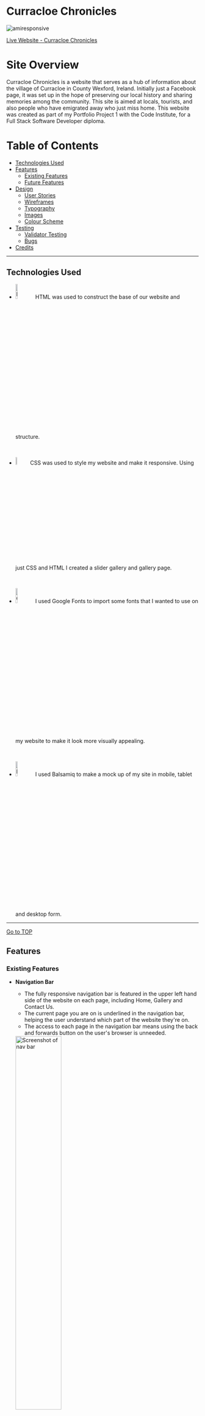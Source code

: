 # Curracloe Chronicles
![amiresponsive](./readme-images/responsive.png)

[Live Website - Curracloe Chronicles](https://gracemcken.github.io/PP1-CC/index.html "Live Website - Curracloe Chronicles")

# Site Overview
Curracloe Chronicles is a website that serves as a hub of information about the village of Curracloe in County Wexford, Ireland. Initially just a Facebook page, it was set up in the hope of preserving our local history and sharing memories among the community. This site is aimed at locals, tourists, and also people who have emigrated away who just miss home. This website was created as part of my Portfolio Project 1 with the Code Institute, for a Full Stack Software Developer diploma.
# Table of Contents
* [Technologies Used](#technologies-used)
* [Features](#features)
    * [Existing Features](#existing-features)
    * [Future Features](#future-features)
* [Design](#design) 
    * [User Stories](#user-stories)
    * [Wireframes](#wireframes)
    * [Typography](#typography)
    * [Images](#images)
    * [Colour Scheme](#colour-scheme)
* [Testing](#testing)
    * [Validator Testing](#validator-testing)
    * [Bugs](#bugs)  
* [Credits](#credits)  


<hr>


## Technologies Used

 * <a href="https://en.wikipedia.org/wiki/HTML"><img src="readme-images/html.png" alt="HTML logo" width="10%"></a> 
 HTML was used to construct the base of our website and structure.
 <br>

 * <a href="https://en.wikipedia.org/wiki/CSS"><img src="readme-images/css.png" alt="CSS logo" width="7.2%"></a> 
 CSS was used to style my website and make it responsive. Using just CSS and HTML I created a slider gallery and gallery page.
 <br>

 * <a href="https://fonts.google.com/"><img src="readme-images/google-fonts.png" alt="Google Fonts logo" width="10%"></a>
 I used Google Fonts to import some fonts that I wanted to use on my website to make it look more visually appealing.
 <br>

 * <a href="https://balsamiq.com/"><img src="readme-images/balsamiq.png" alt="Balsamiq logo" width="10%"></a>
 I used Balsamiq to make a mock up of my site in mobile, tablet and desktop form.
 <hr>

[Go to TOP](#table-of-contents)
     
## Features

### Existing Features
- __Navigation Bar__
    - The fully responsive navigation bar is featured in the upper left hand side of the website on each page, including Home, Gallery and Contact Us.
    - The current page you are on is underlined in the navigation bar, helping the user understand which part of the website they're on.
    - The access to each page in the navigation bar means using the back and forwards button on the user's browser is unneeded. 

    <img src="readme-images/nav-bar.png" alt="Screenshot of nav bar" width="50%">

    - The nav bar is repeated in the footer to make sure navigation is always accessible. 

    <img src="readme-images/bottom-nav.png" alt="Screenshot of bottom nav bar" width="50%">

- __Hero Image__
    - The hero image is of an eye catching sand dune and sky, that stays fixed as you scroll.
    - It includes two headings to describe to name and summary of what the website entails.

    <img src="readme-images/hero-image.png" alt="Screenshot of hero image" width="50%">   

- __Back to Top Button__
    - In the bottom left-hand corner of the screen there is a 'back-to-top' button. When clicked it will transport the user back to the beginning of the page. 
    - This button is static on the page, regardless of how much you scroll so it is always accessible. 
    - This was created with just CSS and HTML.

    <img src="readme-images/back-to-top.png" alt="Screenshot of back to top button" width="50%">   
    <br> 

- __Slider__
    - On the home page there is a short gallery slider showcasing a few of the images belonging to the website, giving the user a brief idea of what to expect in the full gallery.
    - This was created using just HTML and CSS as well. Resources used for this are linked in the [credits](#credits) section.

    <br>

    <img src="readme-images/slider.png" alt="Screenshot of slider" width="50%">
    <br>

- __Map__
    - To show where Curracloe is located, I've included a still image of it's location on google maps.

    <img src="readme-images/map.png" alt="Screenshot of Google map" width="50%">
    <br>

- __Social media links__
    - In the footer, along with the copyright, I have also included links to social medias.

    <img src="readme-images/socials.png" alt="Screenshot of social media icons" width="50%">  
    <br>

- __Gallery__
    - On the Gallery page, I have created a small selection of images, that when hovered over on desktop, show relevent information.
    - On hand held devices, the information is shown when the images are tapped.

    <img src="readme-images/gallery.png" alt="Screenshot of gallery images" width="50%">
    <br>
    <img src="readme-images/gallery-info.png" alt="Screenshot of gallery image with information visible" width="50%">
    <br>

- __Contact Form__
    -  On the Contact Us page, there is a contact form in which you can input your first and last name, your email and your message to the website. 

    <img src="readme-images/contact-page.png" alt="Screenshot of contact form" width="50%">
    <br>
    
    - If you sucessfully fill out the form with your name, email and message, you will be redirected to a page that shows that the code works. 
    - This is not how I would like the user to be redirected in the final version of the website, but for the sake of this project I have left it as is.

    <img src="readme-images/formdump.png" alt="Screenshot of form confirmation" width="50%">
    <br>


### Future Features
- I would like to create a thank you page for the user to be redirected to once they complete the contact form in the future. I hope to do this once I learn beyond HTML and CSS.
- I would also like to add the ability to upload images or documents through the contact page, allowing people to submit items for the website to feature. Again, I believe this is something I may be able to do once I progress through the course and extend my knowledge.
- I would like to find a way to embed Google Maps into my page without getting errors with lighthouse testing. I'm not sure if this is something I can accomplish with more knowledge and time, but it is something I would like to look into for the future.

<hr>

## Design

### Wireframes
I used Balsamiq to construct my wireframes for this project. These are my initial rough ideas and don't necessarily reflect the finished website.
 - __Desktop__

 <img src="readme-images/desktop-wireframe.png" width="50%">
 <br>

 - __Tablet__

 <img src="readme-images/tablet-wireframe.png" width="50%">

<br>

- __Mobile__

<img src="readme-images/mobile-wireframe.png" width="50%">


### Typography

### Images

### Colour Scheme

## Testing
When initially put through Lighthouse, performance was continuously on a lower score. In an attempt to fix this, I hosted my images on cloudinary and used that as my image source. However this seemed to decrease performance even further on my index page and created an issue with cookies in the best practices score, which the site had been scoring 100 on previously.


### Validator Testing

### Bugs

- A major bug I encountered was with my contact page, where there was a large white section below my footer appearing when testing for several devices. See below:

<img src="assets/images/contact-bug.png" width="50%">


I fixed this by changing the form section height to 100vh, which was suggested by fellow students on Slack.

## Credits
- Instructions on how to add vertical lines between menu items were found [here on Stack Overflow](https://stackoverflow.com/questions/31140935/how-do-i-add-vertical-line-on-my-menu-item-in-html-css).
- Idea for responsive hero image code came from [here] (https://codepen.io/njericooper/pen/NVRQLe).
- I referenced [this](https://coder-coder.com/build-flexbox-website-layout/) to learn how to use flexbox to make a website responsive.
- I referenced [this](https://techmemorise.blogspot.com/2020/05/responsive-image-slider-with-buttons.html) tutorial on how to make a slider with just HTML and CSS. This is featured on the home page.
- Idea for responsive gallery came from [here](https://blog.logrocket.com/how-create-responsive-image-gallery-css-flexbox/).